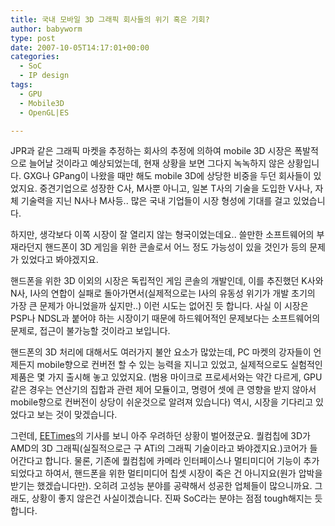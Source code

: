 ```yaml
---
title: 국내 모바일 3D 그래픽 회사들의 위기 혹은 기회?
author: babyworm
type: post
date: 2007-10-05T14:17:01+00:00
categories:
  - SoC
  - IP design
tags:
  - GPU
  - Mobile3D
  - OpenGL|ES

---
```

JPR과 같은 그래픽 마켓을 추정하는 회사의 추정에 의하여 mobile 3D 시장은 폭발적으로 늘어날 것이라고 예상되었는데, 현재 상황을 보면 그다지 녹녹하지 않은 상황입니다. GXG나 GPang이 나왔을 때만 해도 mobile 3D에 상당한 비중을 두던 회사들이 있었지요. 중견기업으로 성장한 C사, M사뿐 아니고, 일본 T사의 기술을 도입한 V사나, 자체 기술력을 지닌 N사나 M사등.. 많은 국내 기업들이 시장 형성에 기대를 걸고 있었습니다.

하지만, 생각보다 이쪽 시장이 잘 열리지 않는 형국이었는데요.. 쓸만한 소프트웨어의 부재라던지 핸드폰이 3D 게임을 위한 콘솔로서 어느 정도 가능성이 있을 것인가 등의 문제가 있었다고 봐야겠지요.

핸드폰을 위한 3D 이외의 시장은 독립적인 게임 콘솔의 개발인데, 이를 추진했던 K사와 N사, I사의 연합이 실패로 돌아가면서(실제적으로는 I사의 유동성 위기가 개발 초기의 가장 큰 문제가 아니었을까 싶지만..) 이런 시도는 없어진 듯 합니다. 사실 이 시장은 PSP나 NDSL과 붙어야 하는 시장이기 때문에 하드웨어적인 문제보다는 소프트웨어의 문제로, 접근이 불가능할 것이라고 보입니다.

핸드폰의 3D 처리에 대해서도 여러가지 불안 요소가 많았는데, PC 마켓의 강자들이 언제든지 mobile향으로 컨버전 할 수 있는 능력을 지니고 있었고, 실제적으로도 실험적인 제품은 몇 가지 출시해 놓고 있었지요. (범용 마이크로 프로세서와는 약간 다르게, GPU같은 경우는 연산기의 집합과 관련 제어 모듈이고, 명령어 셋에 큰 영향을 받지 않아서 mobile향으로 컨버전이 상당이 쉬운것으로 알려져 있습니다) 역시, 시장을 기다리고 있었다고 보는 것이 맞겠습니다.

그런데, <A href="http://www.eetkorea.com/ART\_8800482308\_839581\_NT\_89ebbd05.HTM?click\_from=RSS" target=\_blank>EETimes</A>의 기사를 보니 아주 우려하던 상황이 벌어졌군요. 퀄컴칩에 3D가 AMD의 3D 그래픽(실질적으로근 구 ATi의 그래픽 기술이라고 봐야겠지요.)코어가 들어간다고 합니다. 물론, 기존에 퀄컴칩에 카메라 인터페이스나 멀티미디어 기능이 추가되었다고 하여서, 핸드폰을 위한 멀티미디어 칩셋 시장이 죽은 건 아니지요(원가 압박을 받기는 했겠습니다만). 오히려 고성능 분야를 공략해서 성공한 업체들이 많으니까요. 그래도, 상황이 좋지 않은건 사실이겠습니다. 진짜 SoC라는 분야는 점점 tough해지는 듯 합니다.
